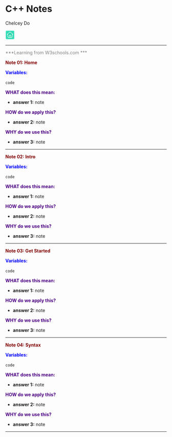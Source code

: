 # **C++ Notes**
 <span style="color:fuschia"> Chelcey Do</span>

[![Home Button](homebutton.png)](https://chelcey.github.io/2023-Notes/)

 ----

<span style="color:gray"> ***Learning from W3schools.com ***</span> 

<span style="color:maroon"> **Note 01: Home**</span>

<span style="color:blue"> **Variables:**</span>

`code`

<span style="color:indigo"> **WHAT does this mean:**</span>
* **answer 1:** note

<span style="color:indigo"> **HOW do we apply this?**</span>
* **answer 2:** note

<span style="color:indigo"> **WHY do we use this?**</span>
* **answer 3:** note

----

<span style="color:maroon"> **Note 02: Intro**</span>

<span style="color:blue"> **Variables:**</span>

`code`

<span style="color:indigo"> **WHAT does this mean:**</span>
* **answer 1:** note

<span style="color:indigo"> **HOW do we apply this?**</span>
* **answer 2:** note

<span style="color:indigo"> **WHY do we use this?**</span>
* **answer 3:** note

----

<span style="color:maroon"> **Note 03: Get Started**</span>

<span style="color:blue"> **Variables:**</span>

`code`

<span style="color:indigo"> **WHAT does this mean:**</span>
* **answer 1:** note

<span style="color:indigo"> **HOW do we apply this?**</span>
* **answer 2:** note

<span style="color:indigo"> **WHY do we use this?**</span>
* **answer 3:** note

----
<span style="color:maroon"> **Note 04: Syntax**</span>

<span style="color:blue"> **Variables:**</span>

`code`

<span style="color:indigo"> **WHAT does this mean:**</span>
* **answer 1:** note

<span style="color:indigo"> **HOW do we apply this?**</span>
* **answer 2:** note

<span style="color:indigo"> **WHY do we use this?**</span>
* **answer 3:** note

----
